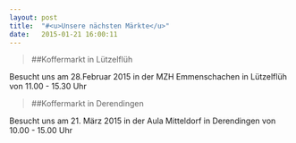 ```yaml
---
layout: post
title:  "#<u>Unsere nächsten Märkte</u>"
date:   2015-01-21 16:00:11
---
```




>##Koffermarkt in Lützelflüh

Besucht uns am 28.Februar 2015 in der MZH Emmenschachen in Lützelflüh von  11.00 - 15.30 Uhr

>##Koffermarkt in Derendingen

Besucht  uns am 21. März 2015 in der Aula Mitteldorf in Derendingen von 10.00 - 15.00 Uhr



